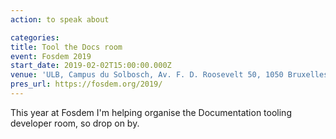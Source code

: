 ```yaml
---
action: to speak about

categories:
title: Tool the Docs room
event: Fosdem 2019
start_date: 2019-02-02T15:00:00.000Z
venue: 'ULB, Campus du Solbosch, Av. F. D. Roosevelt 50, 1050 Bruxelles'
pres_url: https://fosdem.org/2019/
---
```


This year at Fosdem I'm helping organise the Documentation tooling developer room, so drop on by.
